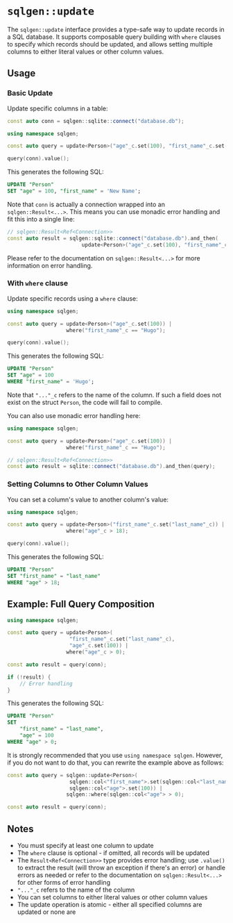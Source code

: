 # `sqlgen::update` 

The `sqlgen::update` interface provides a type-safe way to update records in a SQL database. It supports composable query building with `where` clauses to specify which records should be updated, and allows setting multiple columns to either literal values or other column values.

## Usage

### Basic Update

Update specific columns in a table:

```cpp
const auto conn = sqlgen::sqlite::connect("database.db");

using namespace sqlgen;

const auto query = update<Person>("age"_c.set(100), "first_name"_c.set("New Name"));

query(conn).value();
```

This generates the following SQL:

```sql
UPDATE "Person" 
SET "age" = 100, "first_name" = 'New Name';
```

Note that `conn` is actually a connection wrapped into an `sqlgen::Result<...>`.
This means you can use monadic error handling and fit this into a single line:

```cpp
// sqlgen::Result<Ref<Connection>>
const auto result = sqlgen::sqlite::connect("database.db").and_then(
                        update<Person>("age"_c.set(100), "first_name"_c.set("New Name")));
```

Please refer to the documentation on `sqlgen::Result<...>` for more information on error handling.

### With `where` clause

Update specific records using a `where` clause:

```cpp
using namespace sqlgen;

const auto query = update<Person>("age"_c.set(100)) |
                   where("first_name"_c == "Hugo");

query(conn).value();
```

This generates the following SQL:

```sql
UPDATE "Person"
SET "age" = 100
WHERE "first_name" = 'Hugo';
```

Note that `"..."_c` refers to the name of the column. If such a field does not
exist on the struct `Person`, the code will fail to compile.

You can also use monadic error handling here:

```cpp
using namespace sqlgen;

const auto query = update<Person>("age"_c.set(100)) |
                   where("first_name"_c == "Hugo");

// sqlgen::Result<Ref<Connection>>
const auto result = sqlite::connect("database.db").and_then(query);
```

### Setting Columns to Other Column Values

You can set a column's value to another column's value:

```cpp
using namespace sqlgen;

const auto query = update<Person>("first_name"_c.set("last_name"_c)) |
                   where("age"_c > 18);

query(conn).value();
```

This generates the following SQL:

```sql
UPDATE "Person"
SET "first_name" = "last_name"
WHERE "age" > 18;
```

## Example: Full Query Composition

```cpp
using namespace sqlgen;

const auto query = update<Person>(
                    "first_name"_c.set("last_name"_c),
                    "age"_c.set(100)) |
                   where("age"_c > 0);

const auto result = query(conn);

if (!result) {
    // Error handling
}
```

This generates the following SQL:

```sql
UPDATE "Person"
SET 
    "first_name" = "last_name",
    "age" = 100
WHERE "age" > 0;
```

It is strongly recommended that you use `using namespace sqlgen`. However,
if you do not want to do that, you can rewrite the example above as follows:

```cpp
const auto query = sqlgen::update<Person>(
                    sqlgen::col<"first_name">.set(sqlgen::col<"last_name">),
                    sqlgen::col<"age">.set(100)) |
                   sqlgen::where(sqlgen::col<"age"> > 0);

const auto result = query(conn);
```

## Notes

- You must specify at least one column to update
- The `where` clause is optional - if omitted, all records will be updated
- The `Result<Ref<Connection>>` type provides error handling; use `.value()` to extract the result (will throw an exception if there's an error) or handle errors as needed or refer to the documentation on `sqlgen::Result<...>` for other forms of error handling
- `"..."_c` refers to the name of the column
- You can set columns to either literal values or other column values
- The update operation is atomic - either all specified columns are updated or none are

